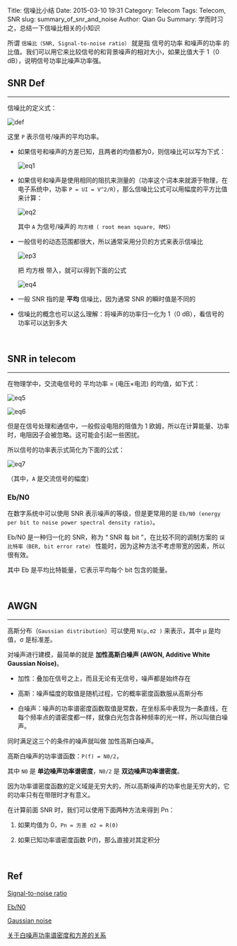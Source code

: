 Title: 信噪比小结
Date: 2015-03-10 19:31
Category: Telecom
Tags: Telecom, SNR
slug: summary_of_snr_and_noise
Author: Qian Gu
Summary: 学而时习之，总结一下信噪比相关的小知识

所谓 `信噪比（SNR, Signal-to-noise ratio）` 就是指 信号的功率 和噪声的功率 的比值。我们可以用它来比较信号的和背景噪声的相对大小，如果比值大于 1（0 dB），说明信号功率比噪声功率强。

## SNR Def
* * *

信噪比的定义式：

![def](http://upload.wikimedia.org/math/f/0/e/f0e032777062c3f945554f1c63d9c864.png)

这里 `P` 表示信号/噪声的平均功率。

+ 如果信号和噪声的方差已知，且两者的均值都为0，则信噪比可以写为下式：

	![eq1](http://upload.wikimedia.org/math/9/0/9/9098fa286b51274407110dd98832b8b7.png)

+ 如果信号和噪声是使用相同的阻抗来测量的（功率这个词本来就源于物理，在电子系统中，功率 `P = UI = V^2/R`），那么信噪比公式可以用幅度的平方比值来计算：

	![eq2](http://upload.wikimedia.org/math/6/9/d/69d4d7d398cf17a0184463ae42b4b18b.png)

	其中 `A` 为信号/噪声的 `均方根（ root mean square, RMS）`

+ 一般信号的动态范围都很大，所以通常采用分贝的方式来表示信噪比

	![ep3](http://upload.wikimedia.org/math/8/e/7/8e7f17468834710c835579e252528515.png)

	把 均方根 带入，就可以得到下面的公式

	![eq4](http://upload.wikimedia.org/math/6/f/7/6f7dd3340b9b31a3d3afa11532c5480e.png)

+ 一般 SNR 指的是 **平均** 信噪比，因为通常 SNR  的瞬时值是不同的

+ 信噪比的概念也可以这么理解：将噪声的功率归一化为 1（0 dB），看信号的功率可以达到多大

<br>

## SNR in telecom
* * *

在物理学中，交流电信号的 平均功率 = (电压×电流) 的均值，如下式：

![eq5](http://upload.wikimedia.org/math/b/a/1/ba1615e4d1dc51196247c5a912227dba.png)

![eq6](http://upload.wikimedia.org/math/c/6/9/c69fbca997fb4cc8a82823fe47c2e47d.png)

但是在信号处理和通信中，一般假设电阻的阻值为 1 欧姆，所以在计算能量、功率时，电阻因子会被忽略。这可能会引起一些困扰。

所以信号的功率表示式简化为下面的公式：

![eq7](http://upload.wikimedia.org/math/a/e/7/ae780e83e953d7329de754a42fcddb63.png)

（其中，`A` 是交流信号的幅度）

### Eb/N0

在数字系统中可以使用 SNR 表示噪声的等级，但是更常用的是 `Eb/N0 (energy per bit to noise power spectral density ratio)`。

Eb/N0 是一种归一化的 SNR，称为 “ SNR 每 bit ”，在比较不同的调制方案的 `误比特率（BER, bit error rate）` 性能时，因为这种方法不考虑带宽的因素，所以很有效。

其中 Eb 是平均比特能量，它表示平均每个 bit 包含的能量。

<br>

## AWGN
* * *

高斯分布（`Gaussian distribution`）可以使用 `N(μ,σ2 )` 来表示，其中 μ 是均值，σ 是标准差。

对噪声进行建模，最简单的就是 **加性高斯白噪声 (AWGN, Additive White Gaussian Noise)**。

+ 加性：叠加在信号之上，而且无论有无信号，噪声都是始终存在

+ 高斯：噪声幅度的取值是随机过程，它的概率密度函数服从高斯分布

+ 白噪声：噪声的功率谱密度函数取值是常数，在坐标系中表现为一条直线，在每个频率点的谱密度都一样，就像白光包含各种频率的光一样，所以叫做白噪声。

同时满足这三个的条件的噪声就叫做 加性高斯白噪声。

高斯白噪声的功率谱函数：`P(f) = N0/2`，

其中 `N0` 是 **单边噪声功率谱密度**，`N0/2` 是 **双边噪声功率谱密度**。

因为功率谱密度函数的定义域是无穷大的，所以高斯噪声的功率也是无穷大的，它的功率只有在带限时才有意义。

在计算前面 SNR 时，我们可以使用下面两种方法来得到 Pn：

1. 如果均值为 0，`Pn = 方差 σ2 = R(0)`

2. 如果已知功率谱密度函数 P(f)，那么直接对其定积分

<br>

## Ref

[Signal-to-noise ratio](http://en.wikipedia.org/wiki/Signal-to-noise_ratio)

[Eb/N0](http://en.wikipedia.org/wiki/Eb/N0)

[Gaussian noise](http://en.wikipedia.org/wiki/Gaussian_noise)

[关于白噪声功率谱密度和方差的关系 ](http://bbs.c114.net/thread-663445-1-1.html)
